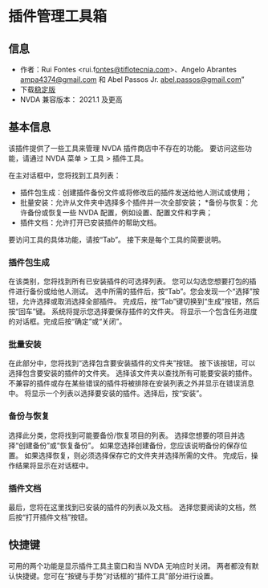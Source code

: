 # 插件管理工具箱


## 信息
* 作者：Rui Fontes <rui.f​​ontes@tiflotecnia.com>、Angelo Abrantes <ampa4374@gmail.com> 和 Abel Passos Jr. <abel.passos@gmail.com>”
* 下载[稳定版][1]
* NVDA 兼容版本： 2021.1 及更高


## 基本信息
该插件提供了一些工具来管理 NVDA 插件商店中不存在的功能。
要访问这些功能，请通过 NVDA 菜单 > 工具 > 插件工具。

在主对话框中，您将找到工具列表：
* 插件包生成：创建插件备份文件或将修改后的插件发送给他人测试或使用；
* 批量安装：允许从文件夹中选择多个插件并一次全部安装；
*备份与恢复：允许备份或恢复一些 NVDA 配置，例如设置、配置文件和字典；
* 插件文档：允许打开已安装插件的帮助文档。

要访问工具的具体功能，请按“Tab”。
接下来是每个工具的简要说明。


### 插件包生成
在该类别，您将找到所有已安装插件的可选择列表。
您可以勾选您想要打包的插件进行备份或给他人测试。
选中所需的插件后，按“Tab”。您会发现一个“选择”按钮，允许选择或取消选择全部插件。
完成后，按“Tab”键切换到“生成”按钮，然后按“回车”键。
系统将提示您选择要保存插件的文件夹。
将显示一个包含任务进度的对话框。完成后按“确定”或“关闭”。


### 批量安装
在此部分中，您将找到“选择包含要安装插件的文件夹”按钮。
按下该按钮，可以选择包含要安装的插件的文件夹。
选择该文件夹以查找所有可能要安装的插件。不兼容的插件或存在某些错误的插件将被排除在安装列表之外并显示在错误消息中。
将显示一个列表以选择要安装的插件。选择后，按“安装”。


### 备份与恢复
选择此分类，您将找到可能要备份/恢复项目的列表。
选择您想要的项目并选择“创建备份”或“恢复备份”。
如果您选择创建备份，您应该说明备份的保存位置。
如果选择恢复，则必须选择保存它的文件夹并选择所需的文件。
完成后，操作结果将显示在对话框中。


### 插件文档
最后，您将在这里找到已安装的插件的列表以及文档。
选择您要阅读的文档，然后按“打开插件文档”按钮。


## 快捷键
可用的两个功能是显示插件工具主窗口和当 NVDA 无响应时关闭。
两者都没有默认快捷键。您可在“按键与手势”对话框的“插件工具”部分进行设置。

[1]: https://github.com/ruifontes/addonsTools/releases/download/2024.03.21/addonsTools-2024.03.21.nvda-addon